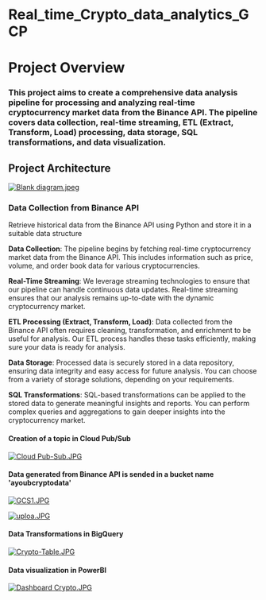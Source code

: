 ﻿# Real_time_Crypto_data_analytics_GCP
<h1>Project Overview </h1>
<h3>This project aims to create a comprehensive data analysis pipeline for processing and analyzing real-time cryptocurrency market data from the Binance API. The pipeline covers data collection, real-time streaming, ETL (Extract, Transform, Load) processing, data storage, SQL transformations, and data visualization.</h3>
<h2> Project Architecture </h2>
<a target="_blank" href="https://imageupload.io/ROXMOmQrF6LFouu"><img  src="https://imageupload.io/ib/zwiZmT4pmEBjnuF_1696522451.jpeg" alt="Blank diagram.jpeg"/></a>
<h3>Data Collection from Binance API</h3>


Retrieve historical data from the Binance API using Python and store it in a suitable data structure

**Data Collection**: The pipeline begins by fetching real-time cryptocurrency market data from the Binance API. This includes information such as price, volume, and order book data for various cryptocurrencies.

**Real-Time Streaming**: We leverage streaming technologies to ensure that our pipeline can handle continuous data updates. Real-time streaming ensures that our analysis remains up-to-date with the dynamic cryptocurrency market.

**ETL Processing (Extract, Transform, Load)**: Data collected from the Binance API often requires cleaning, transformation, and enrichment to be useful for analysis. Our ETL process handles these tasks efficiently, making sure your data is ready for analysis.

**Data Storage**: Processed data is securely stored in a data repository, ensuring data integrity and easy access for future analysis. You can choose from a variety of storage solutions, depending on your requirements.

**SQL Transformations**: SQL-based transformations can be applied to the stored data to generate meaningful insights and reports. You can perform complex queries and aggregations to gain deeper insights into the cryptocurrency market.



<h4> Creation of a topic in Cloud Pub/Sub </h4>
<a target="_blank" href="https://imageupload.io/1d6wXvDViFRq4rj"><img  src="https://imageupload.io/ib/T27sAkCmxdyFBBe_1696593521.jpg" alt="Cloud Pub-Sub.JPG"/></a> 

<h4> Data generated from Binance API is sended in a bucket name 'ayoubcryptodata' </h4>
<a target="_blank" href="https://imageupload.io/eshj3qV6jR8525k"><img  src="https://imageupload.io/ib/C3ABvRgYlNeRM6J_1696601032.jpg" alt="GCS1.JPG"/></a>

<a target="_blank" href="https://imageupload.io/u4xMZ4ZX2FI4acX"><img  src="https://imageupload.io/ib/M4frD0lpOCS45an_1696601426.jpg" alt="uploa.JPG"/></a>

<h4> Data Transformations in BigQuery </h4>
<a target="_blank" href="https://imageupload.io/K53MFp61V85FMmX"><img  src="https://imageupload.io/ib/aabD5dWsrAfuhyp_1696601579.jpg" alt="Crypto-Table.JPG"/></a>

<h4> Data visualization in PowerBI</h4>
<a target="_blank" href="https://imageupload.io/5MJp8lJqA4UtcRh"><img  src="https://imageupload.io/ib/NwKQKNw8diPeinr_1696607225.jpg" alt="Dashboard Crypto.JPG"/></a>
